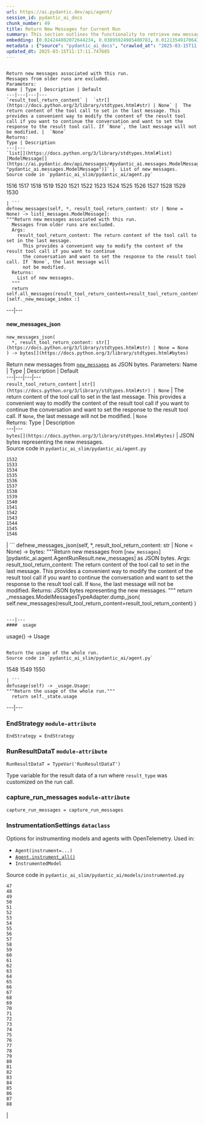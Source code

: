 ```yaml
---
url: https://ai.pydantic.dev/api/agent/
session_id: pydantic_ai_docs
chunk_number: 49
title: Return New Messages for Current Run
summary: This section outlines the functionality to retrieve new messages associated with the current run while excluding messages from older runs. It details the parameters for modifying the last message with return content from a tool call and describes the return type, which is a list of new `ModelMessage` instances.
embedding: [0.024244802072644234, 0.03895924985408783, 0.012135491706430912, -0.040163636207580566, 0.00994272530078888, 0.016822122037410736, -0.016337750479578972, -0.00633611436933279, -0.024820812046527863, -0.018537063151597977, -0.013771885074675083, -0.04312223568558693, 0.0057044667191803455, -0.0439862497150898, 0.005760103929787874, 0.018327604979276657, -0.014504989609122276, 0.022320402786135674, -0.005756831262260675, 0.07383406162261963, 0.02328914776444435, -0.01305187214165926, 0.005468826275318861, -0.00935362372547388, -0.010112910531461239, 0.005167729686945677, -0.025488460436463356, 0.03008345328271389, 0.014727539382874966, -0.04011126980185509, -0.003956798929721117, -0.01764686405658722, -0.02516118250787258, -0.05555882304906845, -0.0018949432997033, -0.024087708443403244, -0.010518735274672508, 0.015866469591856003, 4.7864501539152116e-05, 0.012744230218231678, 0.010060545988380909, -0.036812301725149155, 0.031209291890263557, 0.022281130775809288, -0.03977090120315552, 0.012796594761312008, 0.01480608619749546, 0.05477335304021835, 0.0314972959458828, 8.11037389212288e-05, -0.008293241262435913, 0.024912450462579727, 0.007887415587902069, -0.004058255348354578, -0.035948287695646286, 0.0005580100696533918, -0.012482407502830029, 0.002236949512735009, 0.0012182947248220444, -0.036498114466667175, -0.00877106748521328, -0.028198327869176865, 0.009281622245907784, 0.027308130636811256, -0.018602518364787102, 0.012122401036322117, -0.028067417442798615, 0.027098672464489937, -0.0047455402091145515, -0.012691865675151348, 0.017214857041835785, 0.036079198122024536, -0.07577155530452728, -0.00015555962454527617, -0.02594665065407753, -0.03550318628549576, 0.03317296504974365, 0.05697266757488251, -0.008221239782869816, -0.05911961570382118, -0.00017488953017164022, 0.006074291653931141, 0.0027818684466183186, 0.04644738510251045, 0.001958762761205435, -0.010126001201570034, -0.04011126980185509, -0.03974471986293793, -0.017031580209732056, -0.040975287556648254, -0.03885452076792717, -0.01495008822530508, -0.0303190927952528, 0.009818359278142452, 0.07048273086547852, -0.0019669446628540754, -0.022974960505962372, -0.03000490553677082, -0.008168875239789486, 0.03157584369182587, 0.05461626127362251, -0.06304695457220078, -0.03335623815655708, 0.05280968174338341, 0.02576337568461895, -0.0010800195159390569, 0.03440353274345398, -0.016390115022659302, -0.02178366668522358, -0.021639663726091385, -0.10315822809934616, -0.0034887902438640594, -0.0013982979580760002, 0.013372605666518211, -0.058648332953453064, -0.002716412767767906, -0.0242055281996727, 0.028983796015381813, 0.02220258302986622, 0.013444607146084309, -0.058177050203084946, -0.007979053072631359, -0.0008067418821156025, 0.005321550648659468, 0.028093598783016205, 0.02396988868713379, -0.03537227585911751, -0.031549662351608276, -0.04820159822702408, 0.003711339784786105, 0.054668623954057693, 0.015369005501270294, 0.020828012377023697, -0.012502044439315796, -0.02099819853901863, -0.013798067346215248, -0.02451971545815468, 0.008594336919486523, -0.07278677076101303, 0.03882833942770958, 0.0053248233161866665, -0.0036982486490160227, -0.024886267259716988, 0.021849121898412704, -0.007514317519962788, 0.03288495913147926, -0.037021759897470474, -0.026640482246875763, -0.010067091323435307, -0.002855506259948015, 0.005678284447640181, 0.041263289749622345, -0.03170675411820412, 0.0032024215906858444, -0.03068564645946026, -0.004817541688680649, 0.031732939183712006, 0.045059721916913986, 0.019767630845308304, -0.022582227364182472, -0.006192111875861883, 0.04309605062007904, -0.01806578040122986, 0.00752740865573287, -0.01500245276838541, -0.04327932745218277, 0.0003661429800558835, -0.040294546633958817, -0.06268040835857391, -0.0780755952000618, 0.0008820159710012376, -0.004169529769569635, -0.026719028130173683, 0.014125346206128597, 0.01299950759857893, -0.030895104631781578, -0.08362624049186707, -0.023433150723576546, -0.03838323801755905, -0.03016199916601181, -0.0036655208095908165, 0.02188839577138424, -0.08242185413837433, -0.053516604006290436, -0.04778268188238144, -0.01735886000096798, 0.013601700775325298, 0.0260251984000206, 0.02633938565850258, 0.03024054691195488, 0.006964489351958036, 0.00550482701510191, 0.03008345328271389, 0.03387988358736038, -0.004719357937574387, -0.019610537216067314, 0.054563894867897034, -0.0242055281996727, 0.014976270496845245, 0.028276875615119934, 0.020356731489300728, 0.04854196682572365, 0.06749794632196426, -0.012901323847472668, 0.005851742345839739, -0.05911961570382118, -0.004555718507617712, 0.018550153821706772, -0.025148091837763786, -0.02510881796479225, 0.032780230045318604, -0.04304368793964386, 0.009157256223261356, -0.028015051037073135, -0.02360333502292633, -0.0014383896486833692, -0.07189657539129257, 0.027308130636811256, -0.010885288007557392, 0.02097201533615589, 0.028695791959762573, 0.032780230045318604, 0.05597773939371109, -0.017502861097455025, 0.017659954726696014, 0.03783341124653816, -0.006761576980352402, -0.02086728624999523, -0.020828012377023697, 0.027360495179891586, 0.001339387847110629, -0.004660448059439659, -0.03340860456228256, -0.03730976581573486, 0.027255766093730927, -0.06320405006408691, 0.019165437668561935, 0.010119455866515636, 0.05665848031640053, -0.040268365293741226, -0.0020193092059344053, 0.010217639617621899, 0.01161839161068201, 0.049720171838998795, -0.009360169060528278, 0.01654720865190029, 0.010950743220746517, -0.04443134739995003, 0.0294027142226696, 0.027543770149350166, 0.04655211418867111, -0.0030535098630934954, 0.018091963604092598, -0.013994434848427773, -0.004653902258723974, -0.008077236823737621, -0.03390606865286827, -0.007167402189224958, -0.010479462333023548, 0.020330550149083138, 0.03754540532827377, -0.004712812602519989, -0.049065615981817245, 0.014321713708341122, -0.011323841288685799, 0.008993617258965969, 0.024820812046527863, 0.002785141346976161, 0.013320241123437881, -0.05692030116915703, 0.01894288882613182, 0.0014138437109068036, 0.03906397894024849, 0.00030232363496907055, -0.017581408843398094, 0.03511045128107071, -0.004231712780892849, 0.032911140471696854, 0.02599901519715786, -0.0385141521692276, -0.0005379642825573683, 0.03170675411820412, 0.028800521045923233, -0.0038847974501550198, -4.610026371665299e-05, 0.00040459822048433125, -0.006748485844582319, -0.004935361910611391, -0.0030518732964992523, 0.006607756018638611, 0.0004815087013412267, 0.016377022489905357, 0.02542300522327423, -0.02633938565850258, -0.004984453786164522, -0.012927506119012833, 0.05260022357106209, -0.004804450552910566, -0.014832268469035625, -0.011611846275627613, 0.009949270635843277, -0.024846995249390602, 0.0020831285510212183, -0.01954508014023304, 0.018667973577976227, 0.02136475034058094, -0.0028931431006640196, -0.02102437987923622, 0.036890849471092224, -0.019505808129906654, -0.0076452293433249, 0.03348715230822563, -0.04356733337044716, -0.03005727007985115, -0.028303056955337524, 0.00163966603577137, 0.05723448842763901, -0.018720338121056557, 0.036079198122024536, 0.01693994179368019, -0.03065946325659752, -0.027020124718546867, 0.06006217747926712, 0.013732612133026123, -0.009196530096232891, 0.01496317982673645, -0.036917030811309814, -0.01701848953962326, -0.008077236823737621, -0.0004896906903013587, 0.01077401265501976, -0.03526754677295685, -0.017057763412594795, 0.04464080557227135, 0.01263295579701662, -0.017162492498755455, -0.004915725439786911, -0.003956798929721117, -0.0018769430462270975, 0.0673932209610939, -0.03325150907039642, -0.0047815409488976, -0.05948616564273834, -0.053438056260347366, 0.0031762393191456795, 0.01315660122781992, 0.027255766093730927, 0.044588442891836166, -0.02313205413520336, 0.020003270357847214, 0.0343511663377285, 0.025567008182406425, 0.028538698330521584, 0.04003272205591202, -0.01311732828617096, -0.02961217239499092, 0.00032993778586387634, -0.022163309156894684, 0.0019129436695948243, 0.03477008268237114, -0.06042872741818428, 0.012914415448904037, 0.021718211472034454, -0.020121091976761818, -0.002402225276455283, 0.008790704421699047, -0.05079364404082298, 0.004153165966272354, 0.0010374733246862888, 0.02644411474466324, 0.04238912835717201, 0.003956798929721117, -0.0010980198858305812, -0.0130125992000103, -0.025462279096245766, 0.0003446653136052191, -0.01707085408270359, 0.026797575876116753, -0.010957288555800915, 0.031680572777986526, 0.05262640491127968, 0.013784976676106453, 0.03306823596358299, -0.024140072986483574, 0.041053831577301025, 0.01751595363020897, 0.005799377802759409, 0.02230731211602688, 0.006483389995992184, 0.024637537077069283, 0.03050236962735653, -0.023616427555680275, -0.027151037007570267, -0.016573389992117882, 0.01094419788569212, 0.04233676567673683, 0.012862050905823708, 0.026561934500932693, 0.03395843133330345, -0.001594665227457881, -0.012796594761312008, -0.006620847154408693, 0.0060088359750807285, 0.009366714395582676, -0.0353984571993351, 0.009608901105821133, -0.004480444826185703, 0.006090655457228422, 0.01962362788617611, 0.005462280474603176, 0.03707412630319595, 0.009268531575798988, -0.011389296501874924, -0.027700863778591156, -0.03319914638996124, -0.03840942308306694, 0.032335128635168076, 0.030947469174861908, 0.003567337291315198, 0.03503190726041794, -0.03042382188141346, -0.06430371105670929, -0.03008345328271389, -0.019531989470124245, -0.03890688344836235, 0.049746353179216385, 0.041210927069187164, -0.05053182318806648, 4.9142934585688636e-05, -0.0476255901157856, -0.009700538590550423, 0.0353984571993351, 0.04882997274398804, -0.028748156502842903, 0.009759449400007725, -0.030947469174861908, -0.007075764238834381, 0.011147110722959042, -0.015630828216671944, 0.008397970348596573, 0.058124687522649765, -0.016036653891205788, 0.0028407785575836897, 0.05346423760056496, -0.04804450646042824, -0.02410079911351204, -0.012410406023263931, -0.012888233177363873, 0.05493044853210449, -0.036105379462242126, 0.03613156080245972, 0.009157256223261356, -0.08420225232839584, -0.014491898007690907, -0.05534936487674713, -0.04246767610311508, 0.05671084299683571, -0.0008991980575956404, 0.05139583721756935, -0.02149566076695919, 0.02531827613711357, -0.0037702498957514763, -0.020801831036806107, 0.018550153821706772, -0.03092128597199917, -0.03550318628549576, -0.008816886693239212, -0.03385370224714279, 0.0028391422238200903, 0.02349860593676567, 0.04461462423205376, -0.013523153960704803, 0.016219928860664368, -0.001176566700451076, -0.016167564317584038, -0.027360495179891586, 0.017947960644960403, -0.0049484530463814735, 0.03003108873963356, 0.012043854221701622, 0.00327933207154274, -0.03971853479743004, -0.02342006005346775, 0.032282765954732895, -0.03128783777356148, 0.04409097880125046, 0.013431515544652939, -0.041525114327669144, -0.0377286821603775, -0.0042448039166629314, 0.0032384220976382494, 0.01512027345597744, 0.03602683171629906, -0.01474063005298376, 0.014413351193070412, 0.012567499652504921, -0.01056455448269844, 0.011494025588035583, -0.01949271559715271, -0.04851578548550606, -0.014007525518536568, -0.009098346345126629, 0.011768939904868603, 0.027988869696855545, 0.06163311377167702, -0.040661100298166275, 0.021665846928954124, -0.0011798394843935966, 0.012475862167775631, 0.07948943972587585, -0.05911961570382118, -0.000732285960111767, 0.03361806273460388, -0.003498608712106943, 0.020212728530168533, 0.006676484365016222, -0.003619701834395528, -0.013981343246996403, -0.007907051593065262, -0.0064604803919792175, 0.027727046981453896, -0.009183438494801521, 0.010643101297318935, -0.017607590183615685, 0.006696120835840702, -0.016586482524871826, 0.021849121898412704, -0.053935520350933075, -0.0032024215906858444, -0.0016323021845892072, 0.018105054274201393, 0.01510718185454607, 0.02550155110657215, 0.014190802350640297, -0.03037145733833313, -0.012410406023263931, 0.009608901105821133, 0.009870723821222782, -0.01572246663272381, -0.012194402515888214, 0.01495008822530508, 0.03495335951447487, -0.024545898661017418, -0.00023134509683586657, 0.009549991227686405, 0.0418916679918766, 0.01173621229827404, 0.008057599887251854, 0.004369169939309359, -0.0022385858464986086, 0.02586810477077961, 0.010374733246862888, 0.0593290738761425, -0.057705771178007126, 0.01717558316886425, -0.005747012794017792, -0.031104562804102898, -0.03353951498866081, 0.04301750659942627, 0.020003270357847214, 0.012390769086778164, -0.016638847067952156, 0.045583371073007584, 0.03414170816540718, -0.028905250132083893, 0.037257399410009384, 0.062418583780527115, -0.0023891341406852007, -0.036367204040288925, 0.020081818103790283, 0.050374727696180344, 0.005216821562498808, -0.01569628342986107, -0.022058580070734024, -0.010806741192936897, -0.02948126010596752, 0.020422186702489853, -0.0031811483204364777, -0.05087219178676605, 0.012246767058968544, -0.008188511244952679, -0.03505808860063553, 0.037335947155952454, 0.009412533603608608, -0.036759939044713974, 0.01512027345597744, -0.0338275209069252, 0.0041957120411098, 0.011291113682091236, -0.022791685536503792, 0.024637537077069283, 0.01322205737233162, 0.012731139548122883, -0.023511698469519615, -0.016403205692768097, 0.014190802350640297, 0.0167828481644392, -0.03534609451889992, -0.03445589542388916, 0.018052689731121063, 0.013405333273112774, -0.01951889880001545, -0.041158560663461685, 0.03086892142891884, 0.0026280474849045277, 0.0007564227562397718, 0.013588609173893929, -0.018249057233333588, -0.06131892651319504, 0.02391752414405346, -0.004850269295275211, -0.006653574761003256, -0.032178036868572235, -0.01115365605801344, -0.0020078544039279222, 0.012488952837884426, -0.03780722990632057, 0.045661915093660355, 0.07221075892448425, -0.03961380571126938, -0.016795940697193146, 0.001566028338856995, 0.020134182646870613, 0.002826051088050008, 0.01967599242925644, 0.003806250635534525, -0.02607756294310093, -0.01699230633676052, 0.0062837498262524605, 0.03534609451889992, -0.021456388756632805, -0.006408115848898888, 0.041551295667886734, -0.004536082036793232, -0.03581737354397774, 0.005174275487661362, 2.429021151328925e-05, 0.02950744330883026, -0.011559481732547283, -0.022686956450343132, 0.04252004250884056, 0.0314972959458828, 0.012665683403611183, -0.003593519562855363, 0.011729666963219643, 0.003747340524569154, -0.00483390549197793, 0.01717558316886425, -0.0012739321682602167, 0.019034525379538536, -0.014871541410684586, -0.03537227585911751, 0.008581246249377728, -0.00013254785153549165, 0.0029995087534189224, -0.01289477851241827, -0.0006263295072130859, 0.028695791959762573, 0.011912942864000797, -0.008064146153628826, -0.05995744839310646, 0.009909997694194317, -0.0230273250490427, 0.005593191832304001, -0.00866633839905262, 0.026535753160715103, 0.006332841701805592, 0.011304204352200031, 0.027753228321671486, 0.01686139591038227, -0.021901486441493034, 0.01936180517077446, 0.013143510557711124, 0.01696612499654293, 0.025933559983968735, 0.02131238579750061, 0.02347242459654808, -0.007514317519962788, -0.011873668991029263, 0.06639829277992249, -0.018681064248085022, -0.0009613810107111931, -0.07315332442522049, 0.011795122176408768, 0.03854033350944519, -0.040399275720119476, -0.02110292762517929, 0.0020373095758259296, 0.029140889644622803, 0.032047126442193985, 0.0017738502938300371, -0.027098672464489937, -0.023642608895897865, 0.0009041072335094213, 0.028433969244360924, 0.019950905814766884, -0.0013361150631681085, -0.004277531988918781, -0.0008615610422566533, -0.05545409396290779, -0.03037145733833313, -0.0258942861109972, -0.0011921124532818794, 0.0020405822433531284, -0.03809523582458496, 0.015251184813678265, -0.02605137974023819, -0.020461460575461388, 0.032466042786836624, -0.016363931819796562, -0.01991163194179535, -0.0001491163275204599, -0.024702992290258408, 0.022804776206612587, -0.026378659531474113, -0.012678775005042553, -0.01156602706760168, 0.018393060192465782, 0.022228766232728958, -0.011199475266039371, 0.003146784147247672, -0.0008476516813971102, -0.03563410043716431, 0.014596627093851566, 0.008882342837750912, -0.009556536562740803, -0.01063001062721014, 0.049510713666677475, -0.014321713708341122, 0.008954343385994434, -0.012397315353155136, 0.006584846414625645, -0.003963344264775515, -0.022438224405050278, -0.03503190726041794, -0.022320402786135674, -0.050479456782341, 0.037126488983631134, 0.003966617397964001, 0.0031386022455990314, 0.006859760265797377, -0.024244802072644234, 0.016586482524871826, -0.03503190726041794, 0.010486007668077946, 0.0007167402072809637, -0.027334311977028847, 0.015539189800620079, -0.031156927347183228, 0.011847486719489098, -0.0037669772282242775, 0.009975452907383442, 0.001611029147170484, 0.0013287513284012675, 0.049013249576091766, 0.0032842413056641817, 0.006741940043866634, -0.0034200618974864483, -0.028433969244360924, 0.024140072986483574, -0.0001310137304244563, 0.028041234239935875, -0.017633773386478424, 0.048882339149713516, -0.01667811907827854, 0.010492553003132343, 0.0008942888816818595, 0.01875961199402809, -0.02175748348236084, 0.01311732828617096, -0.03060709871351719, -2.138817035302054e-05, 0.011847486719489098, 0.014360986649990082, 0.011821304447948933, -0.04448371380567551, 0.020160363987088203, -0.03458680585026741, -0.007429225370287895, 0.006139747332781553, -0.0007061036885716021, -0.004824087023735046, -0.0036164289340376854, 0.009085254743695259, 0.006846669130027294, -0.006673211697489023, -0.01717558316886425, -0.03432498499751091, -0.0003825069288723171, -0.02102437987923622, -0.0603763647377491, -0.010983471758663654, 0.04775650054216385, 0.006859760265797377, -0.008116510696709156, 0.02652266062796116, 0.02175748348236084, -0.08095564693212509, -0.0016838486772030592, 0.029376531019806862, -0.028748156502842903, 0.04652593284845352, -0.010800194926559925, -0.027543770149350166, 0.037571586668491364, -0.031680572777986526, -0.020343640819191933, 0.009549991227686405, -0.0061561111360788345, 0.009150710888206959, -0.027805592864751816, 0.021220747381448746, -0.00022909505059942603, 0.004306986927986145, -0.007285222411155701, 0.026326294988393784, 0.008934707380831242, -0.0167828481644392, 0.0027278675697743893, -0.06351824104785919, -0.0038520696107298136, -0.01510718185454607, -0.011664210818707943, -0.02136475034058094, 0.028800521045923233, 0.04262477159500122, -0.0023351330310106277, -0.016900669783353806, 0.0024251346476376057, -0.017529044300317764, -0.0175683181732893, -0.05123874545097351, 0.02974308282136917, 0.011330386623740196, 0.05163148045539856, -0.008181965909898281, -0.009654720313847065, 0.0517885722219944, -0.004686630330979824, 0.026889214292168617, 0.015369005501270294, 0.0016404842026531696, -0.009962362237274647, 0.004169529769569635, 0.010466370731592178, 0.02326296642422676, 0.021377841010689735, 0.01738504134118557, 0.0009998362511396408, -0.010453280061483383, -0.0021649482659995556, 0.044588442891836166, 0.04223203659057617, -0.02945507876574993, -0.015774831175804138, -0.02089346945285797, 0.007003762759268284, 0.013850431889295578, -0.013968252576887608, -0.012312222272157669, -0.01315660122781992, 0.006146293133497238, -0.001280477736145258, -0.019505808129906654, 0.0027327765710651875, -0.02131238579750061, -0.008764522150158882, -0.007965962402522564, 0.03796432167291641, -0.02446735091507435, 0.002124038292095065, 0.00020250366651453078, -0.0020258547738194466, 0.012992962263524532, -0.014046799391508102, 0.0012673866003751755, 0.011867123655974865, 0.05278350040316582, -0.011166747659444809, 0.02099819853901863, 0.03919488936662674, -0.04440516605973244, 0.00989036075770855, 0.005337914917618036, -0.013863523490726948, 0.008024872280657291, 0.015984289348125458, 0.049903448671102524, 0.01951889880001545, 0.01569628342986107, -0.011454752646386623, -0.06556046009063721, -0.0005322368815541267, -0.016259202733635902, -0.005884469952434301, 0.014819176867604256, -0.023825885728001595, 0.019662901759147644, 0.03401079773902893, -0.019584354013204575, 0.00014390032447408885, -0.020592372864484787, 0.05270495265722275, -0.03139256685972214, -0.03804286941885948, -0.006702666636556387, 0.05265258997678757, -4.712301233666949e-05, 0.0013712975196540356, 0.002204221673309803, 0.032361313700675964, -0.03325150907039642, 0.007979053072631359, 0.0465782955288887, -0.040504004806280136, -0.05487808212637901, -0.004742267541587353, -0.03867124393582344, 0.0304500050842762, 0.012613318860530853, 0.028460150584578514, -0.003361151786521077, 0.05430207401514053, -0.024925541132688522, 0.006447389256209135, -0.027805592864751816, 0.001762395491823554, -0.008378333412110806, 0.02945507876574993, -0.022556044161319733, 0.011854032054543495, -0.06330878287553787, -0.0034004251938313246, 0.011022744700312614, -0.05498281121253967, 0.01722794771194458, -0.022686956450343132, -0.025593189522624016, -0.014478807337582111, 0.02657502517104149, -0.01754213497042656, -0.03948289528489113, 0.007167402189224958, 0.008286694996058941, -0.02966453693807125, 0.016586482524871826, -0.026143018156290054, 0.0009564718347974122, -0.006977580487728119, 0.007357223890721798, 0.03783341124653816, -0.0036720663774758577, 0.0593290738761425, -0.004951725713908672, -0.02558009885251522, -0.002757322508841753, 0.00543937087059021, -0.015185728669166565, 0.06718376278877258, -0.004856815095990896, -0.002657502656802535, 0.0032547861337661743, -0.02378661185503006, -0.021142199635505676, -0.012181310914456844, -0.007383406162261963, 0.01151366252452135, -0.01061691902577877, 0.013019144535064697, -0.001237931428477168, 0.02178366668522358, 0.022726228460669518, 0.03563410043716431, 0.013143510557711124, 0.016743576154112816, 0.015735557302832603, 0.04773031920194626, 0.032282765954732895, 0.032701682299375534, 0.0013377515133470297, 0.005593191832304001, 0.0073506785556674, -0.000732285960111767, -0.010885288007557392, 0.02953362464904785, -0.02662738971412182, 0.0035640643909573555, 0.04678775370121002, 0.03005727007985115, -0.02612992748618126, 0.06074291467666626, -0.0037931594997644424, 0.009693993255496025, 0.037205036729574203, -0.010531826876103878, -0.013732612133026123, 0.009209620766341686, 0.03353951498866081, 0.045531004667282104, 0.014072981663048267, -0.036314837634563446, 0.06294222921133041, 0.04168220981955528, 0.008594336919486523, -0.005121910944581032, -0.03050236962735653, -0.0018491243245080113, -0.010374733246862888, -0.01928325742483139, 0.0020684010814875364, -0.0026804120279848576, -0.014308622106909752, 0.014439533464610577, -0.009621991775929928, -0.020670918747782707, 0.015473734587430954, -0.008869251236319542, -0.010446734726428986, -0.004002617672085762, -0.014871541410684586, 0.0008226967183873057, -0.0010857469169422984, 0.036367204040288925, -0.00640157051384449, 0.041237108409404755, 0.03817377984523773, -0.006093928124755621, 0.008993617258965969, 0.008175420574843884, -0.03010963462293148, -0.01875961199402809, 0.06451316922903061, -0.036943212151527405, 0.03403697907924652, -0.005871378816664219, -0.023171328008174896, 0.011042381636798382, -0.0024938632268458605, 0.044719353318214417, -0.022412041202187538, -0.012128946371376514, 0.016102109104394913, 0.02230731211602688, 0.04236294701695442, 0.04882997274398804, 0.009301259182393551, -0.0252397283911705, 0.007193584460765123, -0.0026378659531474113, -0.0034887902438640594, -0.003626247402280569, 0.01464899256825447, -0.028276875615119934, 0.006768122315406799, 0.023118963465094566, 0.007331041619181633, 0.031732939183712006, 0.02657502517104149, 0.026863031089305878, -0.0021322204265743494, 0.023564063012599945, -0.012377678416669369, -0.009111437015235424, -0.013902796432375908, -0.005485190078616142, 0.027386676520109177, 0.00583537807688117, -0.009464898146688938, 0.03037145733833313, 0.024166254326701164, 0.003573882859200239, -0.004500081297010183, -0.021534934639930725, -0.020513825118541718, -0.037571586668491364, 0.005033545661717653, -0.01917852833867073, -0.024807721376419067, -0.023118963465094566, -0.008214693516492844, -0.02201930806040764, 0.0003160284541081637, -0.011873668991029263, 0.010780558921396732, -0.04738994687795639, 0.01644247956573963, 0.007985599339008331, -0.0034626079723238945, 0.03050236962735653, 0.014072981663048267, -0.010976925492286682, 0.00966781098395586, 0.013372605666518211, 0.002497136127203703, 0.006254294887185097, 0.0147013571113348, -0.014020617119967937, 0.023511698469519615, 0.00607756432145834, -0.010780558921396732, 0.001422025728970766, -0.029036160558462143, 0.011651120148599148, 0.005688102915883064, -0.020291276276111603, -0.007677956949919462, 0.007160856854170561, -0.028276875615119934, -0.018406150862574577, 0.0021060381550341845, -0.002719685435295105, 0.006215021479874849, 0.015997380018234253, -0.024650627747178078, -0.020461460575461388, -0.01667811907827854, 0.004398624878376722, -0.009150710888206959, 0.032151855528354645, 0.01659957319498062, -0.023982979357242584, -0.013470789417624474, -0.0069383070804178715, -0.0027016852982342243, 0.02188839577138424, 0.015683192759752274, 0.0013033872237429023, 0.01712321862578392, -0.0005089183105155826, -0.014976270496845245, 0.001384388655424118, -0.04369824379682541, 0.018825067207217216, -0.03422025591135025, -0.008397970348596573, -0.02328914776444435, -0.024218618869781494, -0.01173621229827404, -0.00626411335542798, -0.008024872280657291, 0.006270658690482378, 0.021299293264746666, -0.007023399695754051, 0.003501881379634142, 0.03497954085469246, 0.006666665896773338, 0.020644737407565117, 0.08126983046531677, 0.01051218993961811, -0.01296023465692997, 0.025671737268567085, -0.013745702803134918, -0.0009769267635419965, -0.0351366363465786, -0.0007633774657733738, -0.01748977042734623, 0.0019849450327455997, -0.03092128597199917, 0.019479624927043915, 0.019034525379538536, 0.010793649591505527, 0.01957126334309578, 0.004683357197791338, 0.009909997694194317, 0.009137619286775589, 0.02935034967958927, -0.006398297380656004, 0.006395024713128805, 0.0507412813603878, -0.0191261637955904, -0.016337750479578972, 0.012043854221701622, 0.01735886000096798, 0.022739320993423462, -0.02969071827828884, 0.058857791125774384, 0.0340893417596817, 0.007219766732305288, -0.031183108687400818, 0.031130744144320488, 0.003045327728614211, -0.03477008268237114, -0.019767630845308304, 0.019296348094940186, 0.0025315003003925085, 0.012227130122482777, 0.008057599887251854, 0.028172146528959274, 0.016233021393418312, -0.010387823916971684, 0.010453280061483383, 0.0029258711729198694, 0.0036066106986254454, 0.032518405467271805, -0.015735557302832603, 0.010675829835236073, 0.0023662245366722345, 0.0021649482659995556, -0.006120110861957073, -0.02531827613711357, -0.0010579281952232122, -0.00294387130998075, -0.02328914776444435, 0.019034525379538536, 0.03474390134215355, -0.023564063012599945, 0.020932741463184357, -0.02995254099369049, 0.0018851249478757381, 0.009209620766341686, 0.02539682202041149, 0.0019767628982663155, -0.02945507876574993, 0.002310587326064706, -0.0359221026301384, -0.003073146566748619, 0.05254786089062691, -0.015827195718884468, 0.019270166754722595, -0.010237275622785091, 0.00223531317897141, -0.012587136588990688, 0.02349860593676567, -0.0012133856071159244, -0.02971690148115158, 0.021482570096850395, 0.014491898007690907, 0.03950907662510872, -0.02953362464904785, -0.011677302420139313, 0.02945507876574993, -0.0515267513692379, -0.015499916858971119, 0.02334151230752468, -0.018052689731121063, -0.013693338260054588, 0.02289641462266445, 0.03924725577235222, -0.020330550149083138, -0.013614791445434093, 0.03448207676410675, 0.02118147350847721, 0.017581408843398094, -0.006309932097792625, -0.009491080418229103, -0.006781213451176882, 0.009065618738532066, 0.02201930806040764, 0.00989036075770855, -0.0018131237011402845, 0.04817541688680649, -0.0066895755007863045, 0.006048109382390976, -0.015787921845912933, -0.014007525518536568, -0.01769922859966755, 0.031680572777986526, -0.011533299461007118, 0.01870724745094776, 0.0013074781745672226, -0.004716085270047188, -0.011134019121527672, -0.01505481731146574, -0.03586973994970322, 0.0075666820630431175, -0.03783341124653816, -0.0476255901157856, 0.024650627747178078, 0.0011135656386613846, 0.007743412628769875, 0.0031418749131262302, -0.02318441867828369, -0.0050302729941904545, 0.011350023560225964, -0.0484110563993454, 0.006303386762738228, 0.0179610513150692, 0.02597283385694027, 0.010073636658489704, 0.031890030950307846, -0.013902796432375908, -0.011206020601093769, 0.0013213874772191048, -0.007992144674062729, -0.017450496554374695, -0.021351659670472145, -0.0005502371932379901, 0.015264276415109634, 0.03162820637226105, -0.031785301864147186, -0.00947144441306591, -0.0049484530463814735, -0.005135002080351114, -0.008411061018705368, -0.004064800683408976, 0.02165275439620018, -0.012934052385389805, -0.019113073125481606, -0.03442971408367157, 0.032937321811914444, -0.007481589913368225, 0.014727539382874966, -0.06184257194399834, 0.0005547372857108712, -0.018471606075763702, -0.019427260383963585, 0.01061691902577877, 0.01991163194179535, -0.004503353964537382, 0.0006111928960308433, 0.024794630706310272, -0.003136965911835432, 0.032806411385536194, 0.007605955470353365, 0.011926033534109592, 0.012024217285215855, -0.003361151786521077, -0.004441171418875456, -0.018301421776413918, 0.032858774065971375, 0.027439041063189507, 0.016062835231423378, 0.010453280061483383, -0.009792177006602287, 0.007998690009117126, -0.007540499791502953, -0.032544586807489395, -0.003097692271694541, 0.009595809504389763, 0.02997872419655323, 0.012502044439315796, -0.0152904586866498, -0.006774668116122484, -0.006660120561718941, -0.023276057094335556, -0.01902143470942974, -0.02578955702483654, 0.0382523275911808, 0.00850924476981163, -0.00750777218490839, -0.029114708304405212, 0.006395024713128805, 0.03744067624211311, 0.020265093073248863, -0.012927506119012833, 0.006113565061241388, 0.005197185091674328, -0.016795940697193146, 0.0030371458269655704, -0.03335623815655708, -0.02089346945285797, -0.0077695949003100395, 0.032020941376686096, 0.01142202503979206, 0.0031598752830177546, 0.018366876989603043, -0.0037735227961093187, 0.004968089982867241, 0.027569953352212906, 0.0014915724750608206, -0.022529860958456993, 0.027465224266052246, 0.00888888817280531, 0.012416951358318329, -0.0009859269484877586, 0.025331366807222366, -0.04723285511136055, -0.02362951822578907, 0.017083944752812386, 0.025069544091820717, -0.012351496145129204, -0.0009278349461965263, -0.010643101297318935, -0.014112255536019802, 0.00888888817280531, -0.023799702525138855, -0.006287022959440947, 0.04780886322259903, -0.018026508390903473, 0.010433643124997616, 0.005161184351891279, -0.0007588773733004928, -0.024912450462579727, -0.03333005681633949, -0.007416134234517813, 0.04183930158615112, -0.012875141575932503, -0.01712321862578392, 0.031863849610090256, -0.0016625755233690143, 0.02950744330883026, -0.004493535961955786, -0.010911470279097557, 0.0027082308661192656, -0.01225985772907734, -0.011310749687254429, 0.019662901759147644, 0.01654720865190029, 0.03869742527604103, -0.011454752646386623, -0.03751922398805618, 0.007782686036080122, 0.008116510696709156, 0.0264179315418005, -0.014099163934588432, 0.003583701094612479, 0.011003107763826847, -0.013837341219186783, -0.0025544099044054747, 0.008090328425168991, 0.015251184813678265, 0.009327441453933716, 0.03531990945339203, 0.00018644655938260257, -0.010309277102351189, -0.02984781190752983, 0.0175683181732893, 0.013654065318405628, 0.007887415587902069, -0.0022549498826265335, 0.0037506131920963526, 0.022582227364182472, 0.032178036868572235, 0.003094419604167342, -0.022791685536503792, -0.007121583446860313, -0.03762395307421684, -0.013968252576887608, -0.01004745438694954, -0.016560299322009087, -0.010466370731592178, 0.0014171164948493242, 0.01649484410881996, 0.010990017093718052, 0.0398232638835907, 0.03503190726041794, 0.01523809414356947, 0.03762395307421684, -0.023694973438978195, 0.015539189800620079, -0.049563076347112656, 0.0147013571113348, 0.04872524365782738, -0.010060545988380909, 0.002171493833884597, -0.027753228321671486, -0.006565209478139877, -0.011533299461007118, -0.04610701650381088, 0.027700863778591156, -0.00328915030695498, 0.003920798189938068, 0.001911307335831225, -0.02428407594561577, 0.014662083238363266, -0.041158560663461685, 0.023354604840278625, 0.026300111785531044, 0.002091310452669859, 0.0001350024394923821, -0.02183603122830391, 0.008587791584432125, -0.0008885615388862789, 0.0016953033627942204, -0.010204548016190529, -0.015918834134936333, -0.014400260522961617, 0.012083127163350582, -0.00973326712846756, 0.03971853479743004, -0.018419241532683372, 0.016638847067952156, -0.0013246602611616254, -0.06781213730573654, 0.005059727933257818, 0.017869414761662483, 0.009870723821222782, 0.009261985309422016, 0.02558009885251522, 0.014504989609122276, 0.005246276501566172, -0.01299950759857893, -0.0020847648847848177, 0.0027655046433210373, 0.009883815422654152, 0.01754213497042656, -0.0006467844359576702, -0.032387495040893555, -0.01087874174118042, 0.01675666682422161, -0.021273111924529076, 0.004997544921934605, 0.005462280474603176, 0.0001592415210325271, -0.014819176867604256, 0.0018245783867314458, -0.024951724335551262, -0.01675666682422161, 0.013300604186952114, 0.04427425563335419, 0.0004266895412001759, 0.00968090258538723, -0.0011258384911343455, -0.007272131275385618, -0.0005903288256376982, -0.005773195065557957, 0.008568154647946358, 0.0026100471150130033, 0.006584846414625645, 0.011192929930984974, 0.02220258302986622, -0.02209785394370556, 0.004545900505036116, -0.001674848492257297, 0.014216984622180462, 0.017974143847823143, -0.010067091323435307, -0.004303714260458946, 0.018602518364787102, 0.0442480742931366, -0.019427260383963585, 0.020396005362272263, -0.007933234795928001, 0.005233185365796089, -0.00973326712846756, 0.004401897545903921, -0.0309736505150795, 0.01590574160218239, -0.036995578557252884, 0.01775159314274788, -0.008895433507859707, 0.00999508984386921, -0.02099819853901863, -0.02615610882639885, -0.004788086749613285, -0.0025364095345139503]
metadata : {"source": "pydantic_ai_docs", "crawled_at": "2025-03-15T11:17:11.746123", "url_path": "/api/agent/", "chunk_size": 4752}
updated_dt: 2025-03-15T11:17:11.747685
---
```

```

Return new messages associated with this run.
Messages from older runs are excluded.
Parameters:
Name | Type | Description | Default  
---|---|---|---  
`result_tool_return_content` |  `str[](https://docs.python.org/3/library/stdtypes.html#str) | None` |  The return content of the tool call to set in the last message. This provides a convenient way to modify the content of the result tool call if you want to continue the conversation and want to set the response to the result tool call. If `None`, the last message will not be modified. |  `None`  
Returns:
Type | Description  
---|---  
`list[](https://docs.python.org/3/library/stdtypes.html#list)[ModelMessage[](https://ai.pydantic.dev/api/messages/#pydantic_ai.messages.ModelMessage "pydantic_ai.messages.ModelMessage")]` |  List of new messages.  
Source code in `pydantic_ai_slim/pydantic_ai/agent.py`
```
1516
1517
1518
1519
1520
1521
1522
1523
1524
1525
1526
1527
1528
1529
1530
```
| ```
defnew_messages(self, *, result_tool_return_content: str | None = None) -> list[_messages.ModelMessage]:
"""Return new messages associated with this run.
  Messages from older runs are excluded.
  Args:
    result_tool_return_content: The return content of the tool call to set in the last message.
      This provides a convenient way to modify the content of the result tool call if you want to continue
      the conversation and want to set the response to the result tool call. If `None`, the last message will
      not be modified.
  Returns:
    List of new messages.
  """
  return self.all_messages(result_tool_return_content=result_tool_return_content)[self._new_message_index :]

```
  
---|---  
####  new_messages_json
```
new_messages_json(
  *, result_tool_return_content: str[](https://docs.python.org/3/library/stdtypes.html#str) | None = None
) -> bytes[](https://docs.python.org/3/library/stdtypes.html#bytes)

```

Return new messages from [`new_messages`](https://ai.pydantic.dev/api/agent/#pydantic_ai.agent.AgentRunResult.new_messages) as JSON bytes.
Parameters:
Name | Type | Description | Default  
---|---|---|---  
`result_tool_return_content` |  `str[](https://docs.python.org/3/library/stdtypes.html#str) | None` |  The return content of the tool call to set in the last message. This provides a convenient way to modify the content of the result tool call if you want to continue the conversation and want to set the response to the result tool call. If `None`, the last message will not be modified. |  `None`  
Returns:
Type | Description  
---|---  
`bytes[](https://docs.python.org/3/library/stdtypes.html#bytes)` |  JSON bytes representing the new messages.  
Source code in `pydantic_ai_slim/pydantic_ai/agent.py`
```
1532
1533
1534
1535
1536
1537
1538
1539
1540
1541
1542
1543
1544
1545
1546
```
| ```
defnew_messages_json(self, *, result_tool_return_content: str | None = None) -> bytes:
"""Return new messages from [`new_messages`][pydantic_ai.agent.AgentRunResult.new_messages] as JSON bytes.
  Args:
    result_tool_return_content: The return content of the tool call to set in the last message.
      This provides a convenient way to modify the content of the result tool call if you want to continue
      the conversation and want to set the response to the result tool call. If `None`, the last message will
      not be modified.
  Returns:
    JSON bytes representing the new messages.
  """
  return _messages.ModelMessagesTypeAdapter.dump_json(
    self.new_messages(result_tool_return_content=result_tool_return_content)
  )

```
  
---|---  
####  usage
```
usage() -> Usage[](https://ai.pydantic.dev/api/usage/#pydantic_ai.usage.Usage "pydantic_ai.usage.Usage")

```

Return the usage of the whole run.
Source code in `pydantic_ai_slim/pydantic_ai/agent.py`
```
1548
1549
1550
```
| ```
defusage(self) -> _usage.Usage:
"""Return the usage of the whole run."""
  return self._state.usage

```
  
---|---  
###  EndStrategy `module-attribute`
```
EndStrategy = EndStrategy

```

###  RunResultDataT `module-attribute`
```
RunResultDataT = TypeVar('RunResultDataT')

```

Type variable for the result data of a run where `result_type` was customized on the run call.
###  capture_run_messages `module-attribute`
```
capture_run_messages = capture_run_messages

```

###  InstrumentationSettings `dataclass`
Options for instrumenting models and agents with OpenTelemetry.
Used in:
  * `Agent(instrument=...)`
  * [`Agent.instrument_all()`](https://ai.pydantic.dev/api/agent/#pydantic_ai.agent.Agent.instrument_all)
  * `InstrumentedModel`

Source code in `pydantic_ai_slim/pydantic_ai/models/instrumented.py`
```
47
48
49
50
51
52
53
54
55
56
57
58
59
60
61
62
63
64
65
66
67
68
69
70
71
72
73
74
75
76
77
78
79
80
81
82
83
84
85
86
87
88
```
|